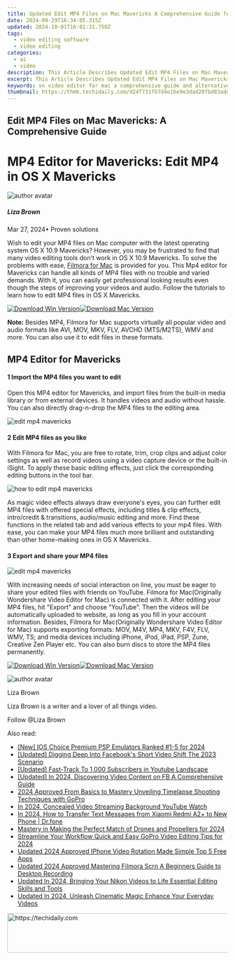 ```yaml
---
title: Updated Edit MP4 Files on Mac Mavericks A Comprehensive Guide for 2024
date: 2024-09-29T16:34:05.315Z
updated: 2024-10-01T16:01:31.750Z
tags: 
  - video editing software
  - video editing
categories: 
  - ai
  - video
description: This Article Describes Updated Edit MP4 Files on Mac Mavericks A Comprehensive Guide for 2024
excerpt: This Article Describes Updated Edit MP4 Files on Mac Mavericks A Comprehensive Guide for 2024
keywords: vn video editor for mac a comprehensive guide and alternative options,edit mp4 on mac mavericks a comprehensive video editing guide,edit mp4 videos on your pc a comprehensive guide for windows 8,edit mp4 files on mac mavericks a comprehensive guide,mastering video editing in os x mavericks a comprehensive guide,mavericks mp4 video editor a comprehensive guide,vn video editor on mac a comprehensive guide and alternatives
thumbnail: https://thmb.techidaily.com/d24f731fb7d4e16e9e3dad20fbd83add26d8b00ef3415c454c76fbd282fafbfc.jpg
---
```


## Edit MP4 Files on Mac Mavericks: A Comprehensive Guide

# MP4 Editor for Mavericks: Edit MP4 in OS X Mavericks

![author avatar](https://lh5.googleusercontent.com/-AIMmjowaFs4/AAAAAAAAAAI/AAAAAAAAABc/Y5UmwDaI7HU/s250-c-k/photo.jpg)

##### Liza Brown

 Mar 27, 2024• Proven solutions

Wish to edit your MP4 files on Mac computer with the latest operating system OS X 10.9 Mavericks? However, you may be frustrated to find that many video editing tools don't work in OS X 10.9 Mavericks. To solve the problems with ease, [Filmora for Mac](https://tools.techidaily.com/wondershare/filmora/download/) is provided for you. This Mp4 editor for Mavericks can handle all kinds of MP4 files with no trouble and varied demands. With it, you can easily get professional looking results even though the steps of improving your videos and audio. Follow the tutorials to learn how to edit MP4 files in OS X Mavericks.

[![Download Win Version](https://images.wondershare.com/filmora/guide/download-btn-win.jpg)](https://tools.techidaily.com/wondershare/filmora/download/)[![Download Mac Version](https://images.wondershare.com/filmora/guide/download-btn-mac.jpg)](https://tools.techidaily.com/wondershare/filmora/download/)

**Note:** Besides MP4, Filmora for Mac supports virtually all popular video and audio formats like AVI, MOV, MKV, FLV, AVCHD (MTS/M2TS), WMV and more. You can also use it to edit files in these formats.

## MP4 Editor for Mavericks

#### 1 Import the MP4 files you want to edit

Open this MP4 editor for Mavericks, and import files from the built-in media library or from external devices. It handles videos and audio without hassle. You can also directly drag-n-drop the MP4 files to the editing area.

![edit mp4 mavericks](https://images.wondershare.com/guide/images/mac-vivideo/mac-vivideo-add-files.jpg)

#### 2 Edit MP4 files as you like

With Filmora for Mac, you are free to rotate, trim, crop clips and adjust color settings as well as record videos using a video capture device or the built-in iSight. To apply these basic editing effects, just click the corresponding editing buttons in the tool bar.

![how to edit mp4 mavericks](https://images.wondershare.com/guide/images/mac-vivideo/mac-vivideo-start-to-edit.jpg)

As magic video effects always draw everyone's eyes, you can further edit MP4 files with offered special effects, including titles & clip effects, intro/credit & transitions, audio/music editing and more. Find these functions in the related tab and add various effects to your mp4 files. With ease, you can make your MP4 files much more brilliant and outstanding than other home-making ones in OS X Mavericks.

#### 3 Export and share your MP4 files

![edit mp4 mavericks](https://images.wondershare.com/guide/images/mac-vivideo/mac-vivideo-output.jpg)

With increasing needs of social interaction on line, you must be eager to share your edited files with friends on YouTube. Filmora for Mac(Originally Wondershare Video Editor for Mac) is connected with it. After editing your MP4 files, hit "Export" and choose "YouTube". Then the videos will be automatically uploaded to website, as long as you fill in your account information. Besides, Filmora for Mac(Originally Wondershare Video Editor for Mac) supports exporting formats: MOV, M4V, MP4, MKV, F4V, FLV, WMV, TS; and media devices including iPhone, iPod, iPad, PSP, Zune, Creative Zen Player etc. You can also burn discs to store the MP4 files permanently.

[![Download Win Version](https://images.wondershare.com/filmora/guide/download-btn-win.jpg)](https://tools.techidaily.com/wondershare/filmora/download/)[![Download Mac Version](https://images.wondershare.com/filmora/guide/download-btn-mac.jpg)](https://tools.techidaily.com/wondershare/filmora/download/)

![author avatar](https://lh5.googleusercontent.com/-AIMmjowaFs4/AAAAAAAAAAI/AAAAAAAAABc/Y5UmwDaI7HU/s250-c-k/photo.jpg)

Liza Brown

Liza Brown is a writer and a lover of all things video.

Follow @Liza Brown

<ins class="adsbygoogle"
      style="display:block"
      data-ad-client="ca-pub-7571918770474297"
      data-ad-slot="8358498916"
      data-ad-format="auto"
      data-full-width-responsive="true"></ins>

<span class="atpl-alsoreadstyle">Also read:</span>
<div><ul>
<li><a href="https://screen-video-capture.techidaily.com/new-ios-choice-premium-psp-emulators-ranked-1-5-for-2024/"><u>[New] IOS Choice Premium PSP Emulators Ranked #1-5 for 2024</u></a></li>
<li><a href="https://facebook-clips.techidaily.com/updated-digging-deep-into-facebooks-short-video-shift-the-2023-scenario/"><u>[Updated] Digging Deep Into Facebook's Short Video Shift The 2023 Scenario</u></a></li>
<li><a href="https://youtube-data.techidaily.com/ed-fast-track-to-1000-subscribers-in-youtube-landscape/"><u>[Updated] Fast-Track To 1,000 Subscribers in Youtube Landscape</u></a></li>
<li><a href="https://facebook-video-recording.techidaily.com/updated-in-2024-discovering-video-content-on-fb-a-comprehensive-guide/"><u>[Updated] In 2024, Discovering Video Content on FB A Comprehensive Guide</u></a></li>
<li><a href="https://some-techniques.techidaily.com/2024-approved-from-basics-to-mastery-unveiling-timelapse-shooting-techniques-with-gopro/"><u>2024 Approved From Basics to Mastery Unveiling Timelapse Shooting Techniques with GoPro</u></a></li>
<li><a href="https://youtube-web.techidaily.com/24-concealed-video-streaming-background-youtube-watch/"><u>In 2024, Concealed Video Streaming Background YouTube Watch</u></a></li>
<li><a href="https://android-transfer.techidaily.com/in-2024-how-to-transfer-text-messages-from-xiaomi-redmi-a2plus-to-new-phone-drfone-by-drfone-transfer-from-android-transfer-from-android/"><u>In 2024, How to Transfer Text Messages from Xiaomi Redmi A2+ to New Phone | Dr.fone</u></a></li>
<li><a href="https://extra-skills.techidaily.com/mastery-in-making-the-perfect-match-of-drones-and-propellers-for-2024/"><u>Mastery in Making the Perfect Match of Drones and Propellers for 2024</u></a></li>
<li><a href="https://smart-video-editing.techidaily.com/streamline-your-workflow-quick-and-easy-gopro-video-editing-tips-for-2024/"><u>Streamline Your Workflow Quick and Easy GoPro Video Editing Tips for 2024</u></a></li>
<li><a href="https://smart-video-editing.techidaily.com/updated-2024-approved-iphone-video-rotation-made-simple-top-5-free-apps/"><u>Updated 2024 Approved IPhone Video Rotation Made Simple Top 5 Free Apps</u></a></li>
<li><a href="https://smart-video-editing.techidaily.com/updated-2024-approved-mastering-filmora-scrn-a-beginners-guide-to-desktop-recording/"><u>Updated 2024 Approved Mastering Filmora Scrn A Beginners Guide to Desktop Recording</u></a></li>
<li><a href="https://smart-video-editing.techidaily.com/updated-in-2024-bringing-your-nikon-videos-to-life-essential-editing-skills-and-tools/"><u>Updated In 2024, Bringing Your Nikon Videos to Life Essential Editing Skills and Tools</u></a></li>
<li><a href="https://smart-video-editing.techidaily.com/updated-in-2024-unleash-cinematic-magic-enhance-your-everyday-videos/"><u>Updated In 2024, Unleash Cinematic Magic Enhance Your Everyday Videos</u></a></li>
</ul></div>

<!-- affiliate ads begin -->
<a href="https://unicoeye.pxf.io/c/5597632/2134489/18498" target="_top" id="2134489">
  <img src="//a.impactradius-go.com/display-ad/18498-2134489" border="0" alt="https://techidaily.com" width="728" height="90"/>
</a>
<img height="0" width="0" src="https://unicoeye.pxf.io/i/5597632/2134489/18498" style="position:absolute;visibility:hidden;" border="0" />
<!-- affiliate ads end -->

